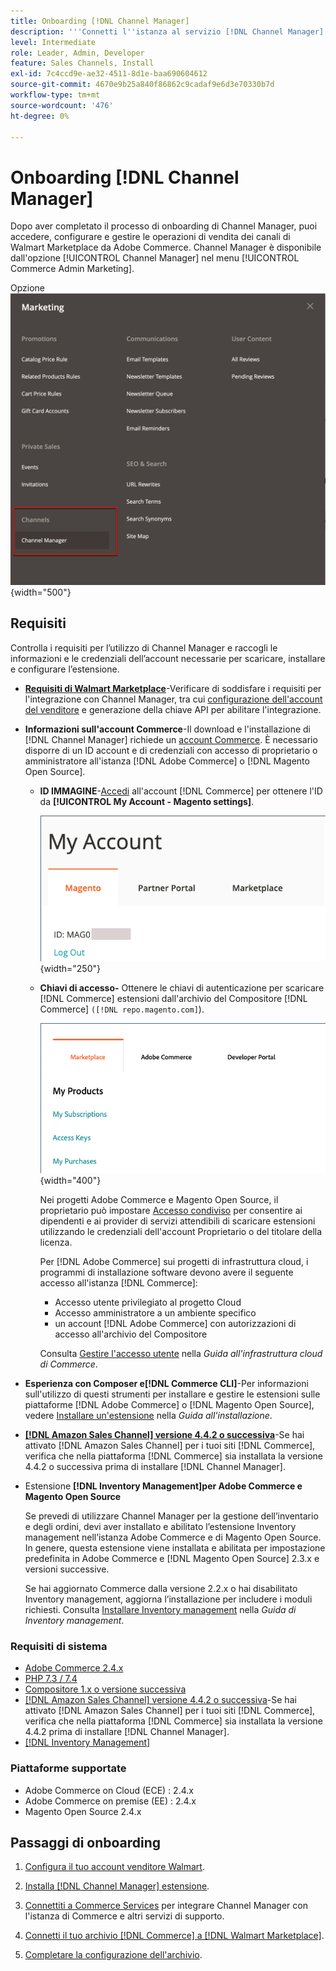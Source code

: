 ```yaml
---
title: Onboarding [!DNL Channel Manager]
description: '''Connetti l''istanza al servizio [!DNL Channel Manager] completando alcuni passaggi di onboarding.'''
level: Intermediate
role: Leader, Admin, Developer
feature: Sales Channels, Install
exl-id: 7c4ccd9e-ae32-4511-8d1e-baa690604612
source-git-commit: 4670e9b25a840f86862c9cadaf9e6d3e70330b7d
workflow-type: tm+mt
source-wordcount: '476'
ht-degree: 0%

---
```



# Onboarding [!DNL Channel Manager]

Dopo aver completato il processo di onboarding di Channel Manager, puoi accedere, configurare e gestire le operazioni di vendita dei canali di Walmart Marketplace da Adobe Commerce. Channel Manager è disponibile dall&#39;opzione [!UICONTROL Channel Manager] nel menu [!UICONTROL Commerce Admin Marketing].

Opzione ![[!DNL Channel Manager] nella visualizzazione Amministratore](assets/channel-manager-admin-view.png){width="500"}

## Requisiti

Controlla i requisiti per l’utilizzo di Channel Manager e raccogli le informazioni e le credenziali dell’account necessarie per scaricare, installare e configurare l’estensione.

- **[Requisiti di Walmart Marketplace](walmart-requirements.md)**-Verificare di soddisfare i requisiti per l&#39;integrazione con Channel Manager, tra cui [configurazione dell&#39;account del venditore](https://sellerhelp.walmart.com/seller/s/guide?article=000008219) e generazione della chiave API per abilitare l&#39;integrazione.

- **Informazioni sull&#39;account Commerce**-Il download e l&#39;installazione di [!DNL Channel Manager] richiede un [account Commerce](https://experienceleague.adobe.com/docs/commerce-admin/start/commerce-account/commerce-account-create.html). È necessario disporre di un ID account e di credenziali con accesso di proprietario o amministratore all&#39;istanza [!DNL Adobe Commerce] o [!DNL Magento Open Source].

   - **ID IMMAGINE**-[Accedi](https://account.magento.com/customer/account/login/) all&#39;account [!DNL Commerce] per ottenere l&#39;ID da **[!UICONTROL My Account - Magento settings]**.

     ![[!DNL MAGEID] su [!DNL Commerce] impostazioni account](assets/mageid-my-commerce-account.png){width="250"}

   - **Chiavi di accesso-** Ottenere le chiavi di autenticazione per scaricare [!DNL Commerce] estensioni dall&#39;archivio del Compositore [!DNL Commerce] `([!DNL repo.magento.com]`).

     ![[!UICONTROL Commerce Marketplace access keys]](assets/commerce-marketplace-access-keys.png){width="400"}

     Nei progetti Adobe Commerce e Magento Open Source, il proprietario può impostare [Accesso condiviso](https://experienceleague.adobe.com/docs/commerce-admin/start/commerce-account/commerce-account-share.html) per consentire ai dipendenti e ai provider di servizi attendibili di scaricare estensioni utilizzando le credenziali dell&#39;account Proprietario o del titolare della licenza.

     Per [!DNL Adobe Commerce] sui progetti di infrastruttura cloud, i programmi di installazione software devono avere il seguente accesso all&#39;istanza [!DNL Commerce]:

      - Accesso utente privilegiato al progetto Cloud
      - Accesso amministratore a un ambiente specifico
      - un account [!DNL Adobe Commerce] con autorizzazioni di accesso all&#39;archivio del Compositore

     Consulta [Gestire l&#39;accesso utente](https://experienceleague.adobe.com/docs/commerce-cloud-service/user-guide/project/user-access.html) nella *Guida all&#39;infrastruttura cloud di Commerce*.

- **Esperienza con Composer e[!DNL Commerce CLI]**-Per informazioni sull&#39;utilizzo di questi strumenti per installare e gestire le estensioni sulle piattaforme [!DNL Adobe Commerce] o [!DNL Magento Open Source], vedere [Installare un&#39;estensione](https://experienceleague.adobe.com/docs/commerce-operations/installation-guide/tutorials/extensions.html) nella *Guida all&#39;installazione*.

- **[[!DNL Amazon Sales Channel] versione 4.4.2 o successiva](https://experienceleague.adobe.com/docs/commerce-channels/amazon/release-notes.html)**-Se hai attivato [!DNL Amazon Sales Channel] per i tuoi siti [!DNL Commerce], verifica che nella piattaforma [!DNL Commerce] sia installata la versione 4.4.2 o successiva prima di installare [!DNL Channel Manager].

- Estensione **[!DNL Inventory Management]per Adobe Commerce e Magento Open Source**

  Se prevedi di utilizzare Channel Manager per la gestione dell’inventario e degli ordini, devi aver installato e abilitato l’estensione Inventory management nell’istanza Adobe Commerce e di Magento Open Source. In genere, questa estensione viene installata e abilitata per impostazione predefinita in Adobe Commerce e [!DNL Magento Open Source] 2.3.x e versioni successive.

  Se hai aggiornato Commerce dalla versione 2.2.x o hai disabilitato Inventory management, aggiorna l’installazione per includere i moduli richiesti. Consulta [Installare Inventory management](https://experienceleague.adobe.com/docs/commerce-admin/inventory/get-started/install-update.html) nella *Guida di Inventory management*.

### Requisiti di sistema

- [Adobe Commerce 2.4.x](https://experienceleague.adobe.com/docs/commerce-operations/release/versions.html)
- [PHP 7.3 / 7.4](https://experienceleague.adobe.com/docs/commerce-operations/installation-guide/prerequisites/php-settings.html)
- [Compositore 1.x o versione successiva](https://experienceleague.adobe.com/docs/commerce-cloud-service/user-guide/develop/overview.html)
- [[!DNL Amazon Sales Channel] versione 4.4.2 o successiva](https://experienceleague.adobe.com/docs/commerce-channels/amazon/release-notes.html)-Se hai attivato [!DNL Amazon Sales Channel] per i tuoi siti [!DNL Commerce], verifica che nella piattaforma [!DNL Commerce] sia installata la versione 4.4.2 prima di installare [!DNL Channel Manager].
- [[!DNL Inventory Management]](https://experienceleague.adobe.com/docs/commerce-admin/inventory/get-started/install-update.html)

### Piattaforme supportate

- Adobe Commerce on Cloud (ECE) : 2.4.x
- Adobe Commerce on premise (EE) : 2.4.x
- Magento Open Source 2.4.x

## Passaggi di onboarding

1. [Configura il tuo account venditore Walmart](https://seller.walmart.com/signup?q=&amp;origin=solution_provider&amp;src=0014M00001zivMp).

1. [Installa  [!DNL Channel Manager] estensione](install.md).

1. [Connettiti a Commerce Services](connect.md) per integrare Channel Manager con l&#39;istanza di Commerce e altri servizi di supporto.

1. [Connetti il tuo archivio [!DNL Commerce] a [!DNL Walmart Marketplace]](connect-marketplace.md).

1. [Completare la configurazione dell&#39;archivio](complete-sales-channel-store-setup.md).
